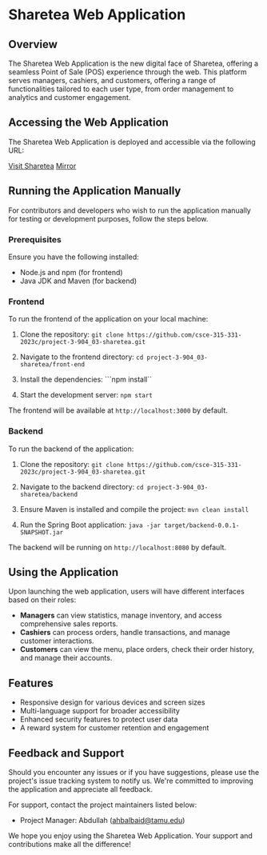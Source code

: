 # Sharetea Web Application

## Overview

The Sharetea Web Application is the new digital face of Sharetea, offering a seamless Point of Sale (POS) experience through the web. This platform serves managers, cashiers, and customers, offering a range of functionalities tailored to each user type, from order management to analytics and customer engagement.

## Accessing the Web Application

The Sharetea Web Application is deployed and accessible via the following URL:

[Visit Sharetea](https://sharetea.shop/)
[Mirror](https://project-3-904-03-sharetea.vercel.app/)

## Running the Application Manually

For contributors and developers who wish to run the application manually for testing or development purposes, follow the steps below.

### Prerequisites

Ensure you have the following installed:
- Node.js and npm (for frontend)
- Java JDK and Maven (for backend)

### Frontend

To run the frontend of the application on your local machine:

1. Clone the repository:
```git clone https://github.com/csce-315-331-2023c/project-3-904_03-sharetea.git```

3. Navigate to the frontend directory:
```cd project-3-904_03-sharetea/front-end```

4. Install the dependencies:
```npm install``

5. Start the development server:
```npm start```

The frontend will be available at `http://localhost:3000` by default.

### Backend

To run the backend of the application:

1. Clone the repository:
```git clone https://github.com/csce-315-331-2023c/project-3-904_03-sharetea.git```

2. Navigate to the backend directory:
```cd project-3-904_03-sharetea/backend```

3. Ensure Maven is installed and compile the project:
```mvn clean install```

4. Run the Spring Boot application:
```java -jar target/backend-0.0.1-SNAPSHOT.jar```

The backend will be running on `http://localhost:8080` by default.

## Using the Application

Upon launching the web application, users will have different interfaces based on their roles:

- **Managers** can view statistics, manage inventory, and access comprehensive sales reports.
- **Cashiers** can process orders, handle transactions, and manage customer interactions.
- **Customers** can view the menu, place orders, check their order history, and manage their accounts.

## Features

- Responsive design for various devices and screen sizes
- Multi-language support for broader accessibility
- Enhanced security features to protect user data
- A reward system for customer retention and engagement

## Feedback and Support

Should you encounter any issues or if you have suggestions, please use the project's issue tracking system to notify us. We're committed to improving the application and appreciate all feedback.

For support, contact the project maintainers listed below:

- Project Manager: Abdullah (ahbalbaid@tamu.edu)

We hope you enjoy using the Sharetea Web Application. Your support and contributions make all the difference!

